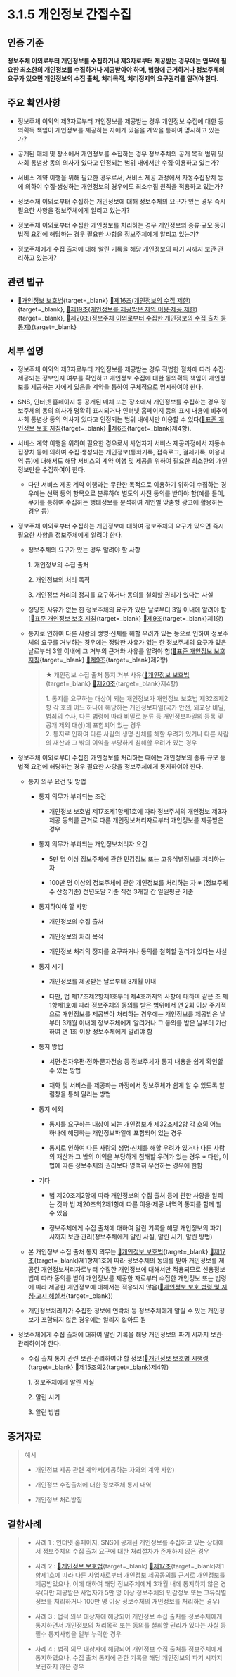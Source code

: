 # 3.1.5 개인정보 간접수집

## 인증 기준

**정보주체 이외로부터 개인정보를 수집하거나 제3자로부터 제공받는 경우에는 업무에 필요한 최소한의 개인정보를 수집하거나 제공받아야 하며, 법령에 근거하거나 정보주체의 요구가 있으면 개인정보의 수집 출처, 처리목적, 처리정지의 요구권리를 알려야 한다.**

## 주요 확인사항

- 정보주체 이외의 제3자로부터 개인정보를 제공받는 경우 개인정보 수집에 대한 동의획득 책임이 개인정보를 제공하는 자에게 있음을 계약을 통하여 명시하고 있는가?

- 공개된 매체 및 장소에서 개인정보를 수집하는 경우 정보주체의 공개 목적·범위 및 사회 통념상 동의 의사가 있다고 인정되는 범위 내에서만 수집·이용하고 있는가?

- 서비스 계약 이행을 위해 필요한 경우로서, 서비스 제공 과정에서 자동수집장치 등에 의하여 수집·생성하는 개인정보의 경우에도 최소수집 원칙을 적용하고 있는가?

- 정보주체 이외로부터 수집하는 개인정보에 대해 정보주체의 요구가 있는 경우 즉시 필요한 사항을 정보주체에게 알리고 있는가?

- 정보주체 이외로부터 수집한 개인정보를 처리하는 경우 개인정보의 종류·규모 등이 법적 요건에 해당하는 경우 필요한 사항을 정보주체에게 알리고 있는가?

- 정보주체에게 수집 출처에 대해 알린 기록을 해당 개인정보의 파기 시까지 보관·관리하고 있는가?

## 관련 법규

- [🔗개인정보 보호법][개인정보 보호법 제16조]{target=_blank} [🔗제16조(개인정보의 수집 제한)][개인정보 보호법 제16조 부분]{target=_blank}, [🔗제19조(개인정보를 제공받은 자의 이용·제공 제한)][개인정보 보호법 제19조 부분]{target=_blank}, [🔗제20조(정보주체 이외로부터 수집한 개인정보의 수집 출처 등 통지)][개인정보 보호법 제20조 부분]{target=_blank}

## 세부 설명

- 정보주체 이외의 제3자로부터 개인정보를 제공받는 경우 적법한 절차에 따라 수집·제공되는 정보인지 여부를 확인하고 개인정보 수집에 대한 동의획득 책임이 개인정보를 제공하는 자에게 있음을 계약을 통하여 구체적으로 명시하여야 한다.

- SNS, 인터넷 홈페이지 등 공개된 매체 또는 장소에서 개인정보를 수집하는 경우 정보주체의 동의 의사가 명확히 표시되거나 인터넷 홈페이지 등의 표시 내용에 비추어 사회 통념상 동의 의사가 있다고 인정되는 범위 내에서만 이용할 수 있다([🔗표준 개인정보 보호 지침][표준 개인정보 보호지침 제6조]{target=_blank} [🔗제6조][표준 개인정보 보호지침 제6조]{target=_blank}제4항).

- 서비스 계약 이행을 위하여 필요한 경우로서 사업자가 서비스 제공과정에서 자동수집장치 등에 의하여 수집·생성되는 개인정보(통화기록, 접속로그, 결제기록, 이용내역 등)에 대해서도 해당 서비스의 계약 이행 및 제공을 위하여 필요한 최소한의 개인정보만을 수집하여야 한다.

    - 다만 서비스 제공 계약 이행과는 무관한 목적으로 이용하기 위하여 수집하는 경우에는 선택 동의 항목으로 분류하여 별도의 사전 동의를 받아야 함(예를 들어, 쿠키를 통하여 수집하는 행태정보를 분석하여 개인별 맞춤형 광고에 활용하는 경우 등)

- 정보주체 이외로부터 수집하는 개인정보에 대하여 정보주체의 요구가 있으면 즉시 필요한 사항을 정보주체에게 알려야 한다.

    - 정보주체의 요구가 있는 경우 알려야 할 사항

        1\. 개인정보의 수집 출처

        2\. 개인정보의 처리 목적

        3\. 개인정보 처리의 정지를 요구하거나 동의를 철회할 권리가 있다는 사실

    - 정당한 사유가 없는 한 정보주체의 요구가 있은 날로부터 3일 이내에 알려야 함([🔗표준 개인정보 보호 지침][표준 개인정보 보호지침 제9조]{target=_blank} [🔗제9조][표준 개인정보 보호지침 제9조]{target=_blank}제1항)

    - 통지로 인하여 다른 사람의 생명·신체를 해할 우려가 있는 등으로 인하여 정보주체의 요구를 거부하는 경우에는 정당한 사유가 없는 한 정보주체의 요구가 있은 날로부터 3일 이내에 그 거부의 근거와 사유를 알려야 함([🔗표준 개인정보 보호 지침][표준 개인정보 보호지침 제9조]{target=_blank} [🔗제9조][표준 개인정보 보호지침 제9조]{target=_blank}제2항)

        > ★ 개인정보 수집 출처 통지 거부 사유([🔗개인정보 보호법][개인정보 보호법 제20조]{target=_blank} [🔗제20조][개인정보 보호법 제20조 부분]{target=_blank}제4항)
        >
        > 1\. 통지를 요구하는 대상이 되는 개인정보가 개인정보 보호법 제32조제2항 각 호의 어느 하나에 해당하는 개인정보파일(국가 안전, 외교상 비밀, 범죄의 수사, 다른 법령에 따라 비밀로 분류 등 개인정보파일의 등록 및 공개 제외 대상)에 포함되어 있는 경우  
        > 2\. 통지로 인하여 다른 사람의 생명·신체를 해할 우려가 있거나 다른 사람의 재산과 그 밖의 이익을 부당하게 침해할 우려가 있는 경우  

- 정보주체 이외로부터 수집한 개인정보를 처리하는 때에는 개인정보의 종류·규모 등 법적 요건에 해당하는 경우 필요한 사항을 정보주체에게 통지하여야 한다.

    - 통지 의무 요건 및 방법

        - 통지 의무가 부과되는 조건

            - 개인정보 보호법 제17조제1항제1호에 따라 정보주체의 개인정보 제3자 제공 동의를 근거로 다른 개인정보처리자로부터 개인정보를 제공받은 경우

        - 통지 의무가 부과되는 개인정보처리자 요건

            - 5만 명 이상 정보주체에 관한 민감정보 또는 고유식별정보를 처리하는 자

            - 100만 명 이상의 정보주체에 관한 개인정보를 처리하는 자
            ※ (정보주체수 산정기준) 전년도말 기준 직전 3개월 간 일일평균 기준

        - 통지하여야 할 사항

            - 개인정보의 수집 출처

            - 개인정보의 처리 목적

            - 개인정보 처리의 정지를 요구하거나 동의를 철회할 권리가 있다는 사실

        - 통지 시기

            - 개인정보를 제공받는 날로부터 3개월 이내

            - 다만, 법 제17조제2항제1호부터 제4호까지의 사항에 대하여 같은 조 제1항제1호에 따라 정보주체의 동의를 받은 범위에서 연 2회 이상 주기적으로 개인정보를 제공받아 처리하는 경우에는 개인정보를 제공받은 날부터 3개월 이내에 정보주체에게 알리거나 그 동의를 받은 날부터 기산하여 연 1회 이상 정보주체에게 알려야 함

        - 통지 방법

            - 서면·전자우편·전화·문자전송 등 정보주체가 통지 내용을 쉽게 확인할 수 있는 방법

            - 재화 및 서비스를 제공하는 과정에서 정보주체가 쉽게 알 수 있도록 알림창을 통해 알리는 방법

        - 통지 예외

            - 통지를 요구하는 대상이 되는 개인정보가 제32조제2항 각 호의 어느 하나에 해당하는 개인정보파일에 포함되어 있는 경우

            - 통지로 인하여 다른 사람의 생명·신체를 해할 우려가 있거나 다른 사람의 재산과 그 밖의 이익을 부당하게 침해할 우려가 있는 경우
            ※ 다만, 이 법에 따른 정보주체의 권리보다 명백히 우선하는 경우에 한함

        - 기타

            - 법 제20조제2항에 따라 개인정보의 수집 출처 등에 관한 사항을 알리는 것과 법 제20조의2제1항에 따른 이용·제공 내역의 통지를 함께 할 수 있음

            - 정보주체에게 수집 출처에 대하여 알린 기록을 해당 개인정보의 파기 시까지 보관·관리(정보주체에게 알린 사실, 알린 시기, 알린 방법)

    - 본 개인정보 수집 출처 통지 의무는 [🔗개인정보 보호법][개인정보 보호법 제17조]{target=_blank} [🔗제17조][개인정보 보호법 제17조 부분]{target=_blank}제1항제1호에 따라 정보주체의 동의를 받아 개인정보를 제공한 개인정보처리자로부터 수집한 개인정보에 대해서만 적용되므로 신용정보법에 따라 동의를 받아 개인정보를 제공한 자로부터 수집한 개인정보 또는 법령에 따라 제공한 개인정보에 대해서는 적용되지 않음([🔗개인정보 보호 법령 및 지침·고시 해설서][개인정보 보호 법령 및 지침·고시 해설서]{target=_blank})

    - 개인정보처리자가 수집한 정보에 연락처 등 정보주체에게 알릴 수 있는 개인정보가 포함되지 않은 경우에는 알리지 않아도 됨

- 정보주체에게 수집 출처에 대하여 알린 기록을 해당 개인정보의 파기 시까지 보관·관리하여야 한다.

    - 수집 출처 통지 관련 보관·관리하여야 할 정보([🔗개인정보 보호법 시행령][개인정보 보호법 시행령 제15조의2]{target=_blank} [🔗제15조의2][개인정보 보호법 시행령 제15조의2 부분]{target=_blank}제4항)

        1\. 정보주체에게 알린 사실

        2\. 알린 시기

        3\. 알린 방법

## 증거자료

> 예시
>
> - 개인정보 제공 관련 계약서(제공하는 자와의 계약 사항)
>
> - 개인정보 수집출처에 대한 정보주체 통지 내역
>
> - 개인정보 처리방침

## 결함사례

> - 사례 1 : 인터넷 홈페이지, SNS에 공개된 개인정보를 수집하고 있는 상태에서 정보주체의 수집 출처 요구에 대한 처리절차가 존재하지 않은 경우
>
> - 사례 2 : [🔗개인정보 보호법][개인정보 보호법 제17조]{target=_blank} [🔗제17조][개인정보 보호법 제17조 부분]{target=_blank}제1항제1호에 따라 다른 사업자로부터 개인정보 제공동의를 근거로 개인정보를 제공받았으나, 이에 대하여 해당 정보주체에게 3개월 내에 통지하지 않은 경우(다만 제공받은 사업자가 5만 명 이상 정보주체의 민감정보 또는 고유식별정보를 처리하거나 100만 명 이상 정보주체의 개인정보를 처리하는 경우)
>
> - 사례 3 : 법적 의무 대상자에 해당되어 개인정보 수집 출처를 정보주체에게 통지하면서 개인정보의 처리목적 또는 동의를 철회할 권리가 있다는 사실 등 필수 통지사항을 일부 누락한 경우
>
> - 사례 4 : 법적 의무 대상자에 해당되어 개인정보 수집 출처를 정보주체에게 통지하였으나, 수집 출처 통지에 관한 기록을 해당 개인정보의 파기 시까지 보관하지 않은 경우

[개인정보 보호법 제16조]: https://www.law.go.kr/법령/개인정보보호법/(20240315,19234,20230314)/제16조 "개인정보 보호법 제16조"
[개인정보 보호법 제16조 부분]: https://www.law.go.kr/법령/개인정보보호법/제16조 "개인정보 보호법 제16조 부분"
[개인정보 보호법 제17조]: https://www.law.go.kr/법령/개인정보보호법/(20240315,19234,20230314)/제17조 "개인정보 보호법 제17조"
[개인정보 보호법 제17조 부분]: https://www.law.go.kr/법령/개인정보보호법/제17조 "개인정보 보호법 제17조 부분"
[개인정보 보호법 제19조 부분]: https://www.law.go.kr/법령/개인정보보호법/제19조 "개인정보 보호법 제19조 부분"
[개인정보 보호법 제20조]: https://www.law.go.kr/법령/개인정보보호법/(20240315,19234,20230314)/제20조 "개인정보 보호법 제20조"
[개인정보 보호법 제20조 부분]: https://www.law.go.kr/법령/개인정보보호법/제20조 "개인정보 보호법 제20조 부분"

[개인정보 보호법 시행령 제15조의2]: https://www.law.go.kr/법령/개인정보보호법시행령/(20240315,34309,20240312)/제15조의2 "개인정보 보호법 시행령 제15조의2"
[개인정보 보호법 시행령 제15조의2 부분]: https://www.law.go.kr/법령/개인정보보호법시행령/제15조의2 "개인정보 보호법 시행령 제15조의2 부분"

[표준 개인정보 보호지침 제6조]: https://www.law.go.kr/행정규칙/표준개인정보보호지침/(2024-1,20240104)/제6조 "표준 개인정보 보호지침 제6조"
[표준 개인정보 보호지침 제9조]: https://www.law.go.kr/행정규칙/표준개인정보보호지침/(2024-1,20240104)/제9조 "표준 개인정보 보호지침 제9조"

[개인정보 보호 법령 및 지침·고시 해설서]: https://pipc.go.kr/np/cop/bbs/selectBoardArticle.do?bbsId=BS061&mCode=C000000000&nttId=6969 "개인정보 보호 법령 및 지침·고시 해설서"
